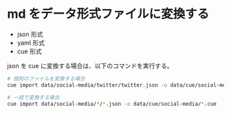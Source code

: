 # md をデータ形式ファイルに変換する

- json 形式
- yaml 形式
- cue 形式

json を cue に変換する場合は、以下のコマンドを実行する。

```bash
# 個別のファイルを変換する場合
cue import data/social-media/twitter/twitter.json -o data/cue/social-media/twitter/twitter.cue

# 一括で変換する場合
cue import data/social-media/*/*.json -o data/cue/social-media/*.cue
```
